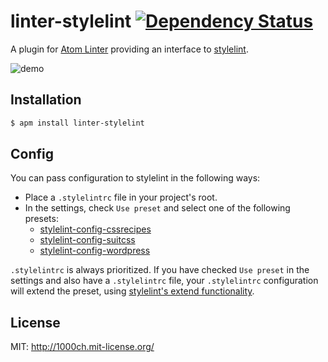 # linter-stylelint [![Dependency Status](https://david-dm.org/AtomLinter/linter-stylelint.svg)](https://david-dm.org/AtomLinter/linter-stylelint)

A plugin for [Atom Linter](https://github.com/AtomLinter/atom-linter) providing an interface to [stylelint](https://github.com/stylelint/stylelint).

![demo](https://raw.githubusercontent.com/1000ch/linter-stylelint/master/demo.png)

## Installation

```bash
$ apm install linter-stylelint
```

## Config

You can pass configuration to stylelint in the following ways:

- Place a `.stylelintrc` file in your project's root.
- In the settings, check `Use preset` and select one of the following presets:
    - [stylelint-config-cssrecipes](https://github.com/stylelint/stylelint-config-cssrecipes)
    - [stylelint-config-suitcss](https://github.com/stylelint/stylelint-config-suitcss)
    - [stylelint-config-wordpress](https://github.com/stylelint/stylelint-config-wordpress)

`.stylelintrc` is always prioritized. If you have checked `Use preset` in the settings and also have a `.stylelintrc` file, your `.stylelintrc` configuration will extend the preset, using [stylelint's extend functionality](http://stylelint.io/?/docs/user-guide/configuration.md).

## License

MIT: http://1000ch.mit-license.org/
